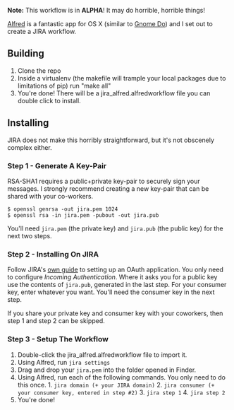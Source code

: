 **Note:** This workflow is in **ALPHA**! It may do horrible, horrible things!

[Alfred][] is a fantastic app for OS X (similar to [Gnome Do][]) and I set
out to create a JIRA workflow.

## Building

1. Clone the repo
2. Inside a virtualenv (the makefile will trample your local packages due
   to limitations of pip) run "make all"
3. You're done! There will be a jira_alfred.alfredworkflow file you can double
   click to install.


## Installing

JIRA does not make this horribly straightforward, but it's not obscenely
complex either.

### Step 1 - Generate A Key-Pair

  RSA-SHA1 requires a public+private key-pair to securely sign your messages.
  I strongly recommend creating a new key-pair that can be shared with your
  co-workers.

    $ openssl genrsa -out jira.pem 1024
    $ openssl rsa -in jira.pem -pubout -out jira.pub

  You'll need `jira.pem` (the private key) and `jira.pub` (the public key)
  for the next two steps.

### Step 2 - Installing On JIRA

  Follow JIRA's [own guide][1] to setting up an OAuth application. You only
  need to configure *Incoming Authentication*. Where it asks you for a public
  key use the contents of `jira.pub`, generated in the last step. For your
  consumer key, enter whatever you want. You'll need the consumer key in
  the next step.

  If you share your private key and consumer key with your coworkers, then
  step 1 and step 2 can be skipped.

### Step 3 - Setup The Workflow

  1. Double-click the jira_alfred.alfredworkflow file to import it.
  2. Using Alfred, run `jira settings`
  3. Drag and drop your `jira.pem` into the folder opened in Finder.
  4. Using Alfred, run each of the following commands. You only need to do
     this once.
    1. `jira domain (+ your JIRA domain)`
    2. `jira consumer (+ your consumer key, entered in step #2)`
    3. `jira step 1`
    4. `jira step 2`
  5. You're done!


[oauth1]: http://en.wikipedia.org/wiki/OAuth
[Alfred]: http://www.alfredapp.com/
[Gnome Do]: http://do.cooperteam.net/
[PyCrypto]: https://www.dlitz.net/software/pycrypto/
[.zip]: http://docs.python.org/2/library/zipimport.html
[.egg]: http://stackoverflow.com/questions/2051192/what-is-a-python-egg
[feedback]: http://www.alfredforum.com/topic/5-generating-feedback-in-workflows/
[XML]: http://en.wikipedia.org/wiki/XML
[shebang]: http://en.wikipedia.org/wiki/Shebang_(Unix)

[jira-python]: http://jira-python.readthedocs.org/en/latest/
[requests]: http://www.python-requests.org/en/latest/
[requests-oauthlib]: https://github.com/requests/requests-oauthlib
[tlslite]: https://pypi.python.org/pypi/tlslite
[oauthlib]: https://github.com/idan/oauthlib

[1]: https://confluence.atlassian.com/display/JIRA044/Configuring+OAuth+Authentication+for+an+Application+Link